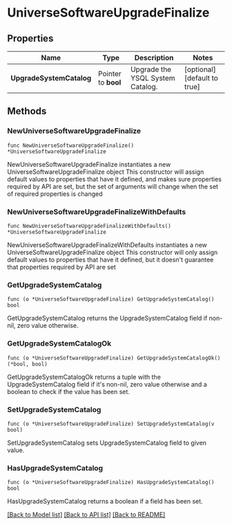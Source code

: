 # UniverseSoftwareUpgradeFinalize

## Properties

Name | Type | Description | Notes
------------ | ------------- | ------------- | -------------
**UpgradeSystemCatalog** | Pointer to **bool** | Upgrade the YSQL System Catalog. | [optional] [default to true]

## Methods

### NewUniverseSoftwareUpgradeFinalize

`func NewUniverseSoftwareUpgradeFinalize() *UniverseSoftwareUpgradeFinalize`

NewUniverseSoftwareUpgradeFinalize instantiates a new UniverseSoftwareUpgradeFinalize object
This constructor will assign default values to properties that have it defined,
and makes sure properties required by API are set, but the set of arguments
will change when the set of required properties is changed

### NewUniverseSoftwareUpgradeFinalizeWithDefaults

`func NewUniverseSoftwareUpgradeFinalizeWithDefaults() *UniverseSoftwareUpgradeFinalize`

NewUniverseSoftwareUpgradeFinalizeWithDefaults instantiates a new UniverseSoftwareUpgradeFinalize object
This constructor will only assign default values to properties that have it defined,
but it doesn't guarantee that properties required by API are set

### GetUpgradeSystemCatalog

`func (o *UniverseSoftwareUpgradeFinalize) GetUpgradeSystemCatalog() bool`

GetUpgradeSystemCatalog returns the UpgradeSystemCatalog field if non-nil, zero value otherwise.

### GetUpgradeSystemCatalogOk

`func (o *UniverseSoftwareUpgradeFinalize) GetUpgradeSystemCatalogOk() (*bool, bool)`

GetUpgradeSystemCatalogOk returns a tuple with the UpgradeSystemCatalog field if it's non-nil, zero value otherwise
and a boolean to check if the value has been set.

### SetUpgradeSystemCatalog

`func (o *UniverseSoftwareUpgradeFinalize) SetUpgradeSystemCatalog(v bool)`

SetUpgradeSystemCatalog sets UpgradeSystemCatalog field to given value.

### HasUpgradeSystemCatalog

`func (o *UniverseSoftwareUpgradeFinalize) HasUpgradeSystemCatalog() bool`

HasUpgradeSystemCatalog returns a boolean if a field has been set.


[[Back to Model list]](../README.md#documentation-for-models) [[Back to API list]](../README.md#documentation-for-api-endpoints) [[Back to README]](../README.md)


